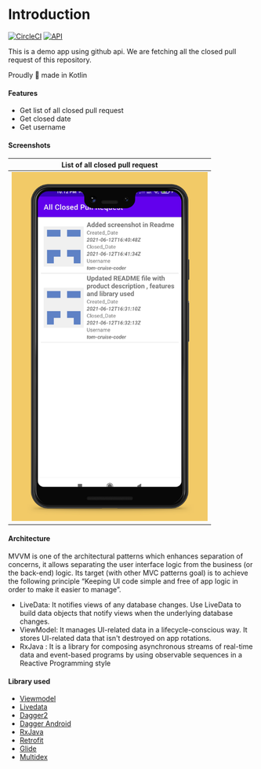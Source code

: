 # Introduction

<a href="https://circleci.com/gh/DavidEdwards/mvvm-example" rel="nofollow"><img src="https://camo.githubusercontent.com/8bcd2a6949804ef9f16e822984794564127f9aae/68747470733a2f2f636972636c6563692e636f6d2f67682f4461766964456477617264732f6d76766d2d6578616d706c652e7376673f7374796c653d73766726636972636c652d746f6b656e3d32613338646336323061396133313636366661646236366565326366396633383237343936326338" alt="CircleCI" data-canonical-src="https://circleci.com/gh/DavidEdwards/mvvm-example.svg?style=svg&amp;circle-token=2a38dc620a9a31666fadb66ee2cf9f38274962c8" style="max-width:100%;"></a>   <a target="_blank" rel="noopener noreferrer" href="https://camo.githubusercontent.com/94a7fdde39447afc77c39c944b11c42a7bee5237/68747470733a2f2f696d672e736869656c64732e696f2f62616467652f4150492d31372532422d627269676874677265656e2e737667"><img src="https://camo.githubusercontent.com/94a7fdde39447afc77c39c944b11c42a7bee5237/68747470733a2f2f696d672e736869656c64732e696f2f62616467652f4150492d31372532422d627269676874677265656e2e737667" alt="API" data-canonical-src="https://img.shields.io/badge/API-17%2B-brightgreen.svg" style="max-width:100%;"></a>

This is a demo app using github api. We are fetching all the closed pull request of this repository.

Proudly 💪 made in Kotlin

<h4>Features</h4>
<ul>
  <li>Get list of all closed pull request</li>
   <li>Get closed date</li>
   <li>Get username</li>
  </ul>


<h4>Screenshots</h4>
<table>
<thead>
<tr>
<th align="center">List of all closed pull request</th>

</tr>
</thead>
<tbody>
<tr>
<td> <img src="app/src/main/res/drawable/1.jpg" width="400" ></td>

</tr>
</tbody>
</table>


<h4>Architecture</h4>

MVVM is one of the architectural patterns which enhances separation of concerns, it allows
separating the user interface logic from the business (or the back-end) logic. Its target 
(with other MVC patterns goal) is to achieve the following principle “Keeping UI code simple 
and free of app logic in order to make it easier to manage”.

<ul>
<li>LiveData: It notifies views of any database changes. Use LiveData to build data objects that notify views when
the underlying database changes.</li>
<li>ViewModel: It manages UI-related data in a lifecycle-conscious way. It stores UI-related data
that isn't destroyed on app rotations.</li>
<li>RxJava : It is a library for composing asynchronous streams of real-time data and event-based programs by using observable sequences in a Reactive Programming style
<br>

</ul>

<h4>Library used</h4>
<ul>
<li><a href="https://developer.android.com/topic/libraries/architecture/viewmodel" target="_blank">Viewmodel</a></li>
<li><a href="https://developer.android.com/topic/libraries/architecture/livedata">Livedata</a></li>
<li><a href="https://github.com/google/dagger" target="_blank">Dagger2</a></li>
<li><a href="https://github.com/google/dagger" target="_blank">Dagger Android</a></li>
<li><a href="https://github.com/ReactiveX/RxJava" target="_blank">RxJava</a></li>
<li><a href="https://github.com/square/retrofit" target="_blank">Retrofit</a></li>
<li><a href="https://github.com/bumptech/glide" target="_blank">Glide</a></li>
<li><a href="https://github.com/casidiablo/multidex" target="_blank">Multidex</a></li>
  
  
</ul>


